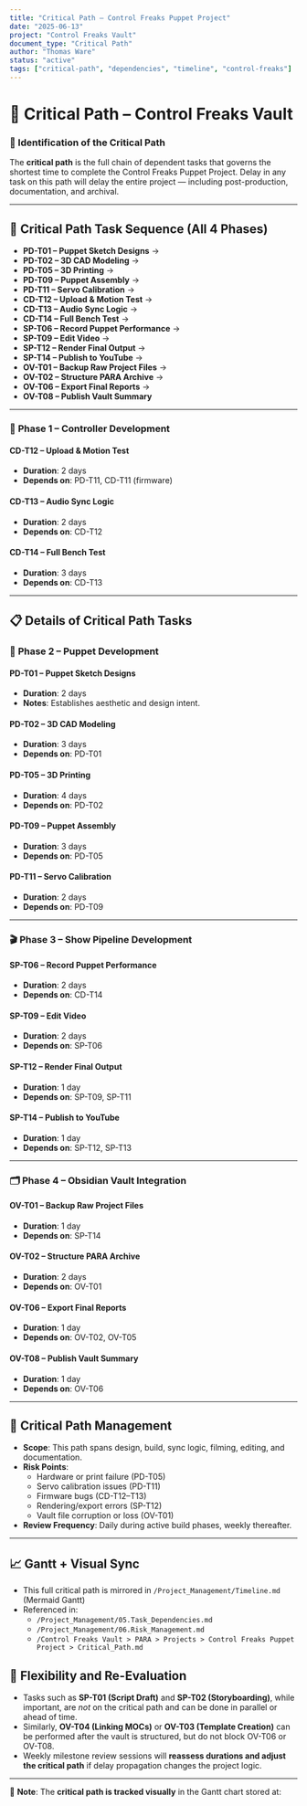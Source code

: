 ```yaml
---
title: "Critical Path – Control Freaks Puppet Project"
date: "2025-06-13"
project: "Control Freaks Vault"
document_type: "Critical Path"
author: "Thomas Ware"
status: "active"
tags: ["critical-path", "dependencies", "timeline", "control-freaks"]
---
```


# 🚨 Critical Path – Control Freaks Vault

### 🧭 Identification of the Critical Path

The **critical path** is the full chain of dependent tasks that governs the shortest time to complete the Control Freaks Puppet Project. Delay in any task on this path will delay the entire project — including post-production, documentation, and archival.

---

## 🔗 Critical Path Task Sequence (All 4 Phases)

- **PD-T01 – Puppet Sketch Designs** →  
- **PD-T02 – 3D CAD Modeling** →  
- **PD-T05 – 3D Printing** →  
- **PD-T09 – Puppet Assembly** →  
- **PD-T11 – Servo Calibration** →  
- **CD-T12 – Upload & Motion Test** →  
- **CD-T13 – Audio Sync Logic** →  
- **CD-T14 – Full Bench Test** →  
- **SP-T06 – Record Puppet Performance** →  
- **SP-T09 – Edit Video** →  
- **SP-T12 – Render Final Output** →  
- **SP-T14 – Publish to YouTube** →  
- **OV-T01 – Backup Raw Project Files** →  
- **OV-T02 – Structure PARA Archive** →  
- **OV-T06 – Export Final Reports** →  
- **OV-T08 – Publish Vault Summary**

---

### 🔧 **Phase 1 – Controller Development**

#### **CD-T12 – Upload & Motion Test**
- **Duration**: 2 days
- **Depends on**: PD-T11, CD-T11 (firmware)

#### **CD-T13 – Audio Sync Logic**
- **Duration**: 2 days
- **Depends on**: CD-T12

#### **CD-T14 – Full Bench Test**
- **Duration**: 3 days
- **Depends on**: CD-T13

---

## 📋 Details of Critical Path Tasks

### 🔧 **Phase 2 – Puppet Development**

#### **PD-T01 – Puppet Sketch Designs**
- **Duration**: 2 days
- **Notes**: Establishes aesthetic and design intent.

#### **PD-T02 – 3D CAD Modeling**
- **Duration**: 3 days
- **Depends on**: PD-T01

#### **PD-T05 – 3D Printing**
- **Duration**: 4 days
- **Depends on**: PD-T02

#### **PD-T09 – Puppet Assembly**
- **Duration**: 3 days
- **Depends on**: PD-T05

#### **PD-T11 – Servo Calibration**
- **Duration**: 2 days
- **Depends on**: PD-T09

---

### 🎬 **Phase 3 – Show Pipeline Development**

#### **SP-T06 – Record Puppet Performance**
- **Duration**: 2 days
- **Depends on**: CD-T14

#### **SP-T09 – Edit Video**
- **Duration**: 2 days
- **Depends on**: SP-T06

#### **SP-T12 – Render Final Output**
- **Duration**: 1 day
- **Depends on**: SP-T09, SP-T11

#### **SP-T14 – Publish to YouTube**
- **Duration**: 1 day
- **Depends on**: SP-T12, SP-T13

---

### 🗂️ **Phase 4 – Obsidian Vault Integration**

#### **OV-T01 – Backup Raw Project Files**
- **Duration**: 1 day
- **Depends on**: SP-T14

#### **OV-T02 – Structure PARA Archive**
- **Duration**: 2 days
- **Depends on**: OV-T01

#### **OV-T06 – Export Final Reports**
- **Duration**: 1 day
- **Depends on**: OV-T02, OV-T05

#### **OV-T08 – Publish Vault Summary**
- **Duration**: 1 day
- **Depends on**: OV-T06

---

## 📌 Critical Path Management

- **Scope**: This path spans design, build, sync logic, filming, editing, and documentation.
- **Risk Points**:
  - Hardware or print failure (PD-T05)
  - Servo calibration issues (PD-T11)
  - Firmware bugs (CD-T12–T13)
  - Rendering/export errors (SP-T12)
  - Vault file corruption or loss (OV-T01)
- **Review Frequency**: Daily during active build phases, weekly thereafter.

---

## 📈 Gantt + Visual Sync

- This full critical path is mirrored in `/Project_Management/Timeline.md` (Mermaid Gantt)
- Referenced in:
  - `/Project_Management/05.Task_Dependencies.md`
  - `/Project_Management/06.Risk_Management.md`
  - `/Control Freaks Vault > PARA > Projects > Control Freaks Puppet Project > Critical_Path.md`



## 🔁 Flexibility and Re-Evaluation

- Tasks such as **SP-T01 (Script Draft)** and **SP-T02 (Storyboarding)**, while important, are *not* on the critical path and can be done in parallel or ahead of time.
- Similarly, **OV-T04 (Linking MOCs)** or **OV-T03 (Template Creation)** can be performed after the vault is structured, but do not block OV-T06 or OV-T08.
- Weekly milestone review sessions will **reassess durations and adjust the critical path** if delay propagation changes the project logic.

---

📁 **Note**: The **critical path is tracked visually** in the Gantt chart stored at:

